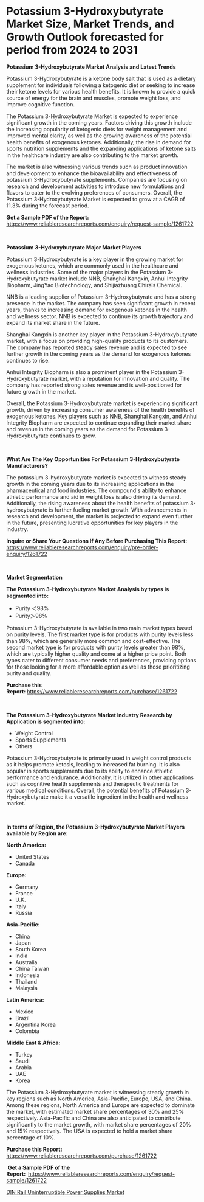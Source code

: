 <p><h1>Potassium 3-Hydroxybutyrate Market Size, Market Trends, and Growth Outlook forecasted for period from 2024 to 2031</h1></p><p><strong>Potassium 3-Hydroxybutyrate Market Analysis and Latest Trends</strong></p>
<p><p>Potassium 3-Hydroxybutyrate is a ketone body salt that is used as a dietary supplement for individuals following a ketogenic diet or seeking to increase their ketone levels for various health benefits. It is known to provide a quick source of energy for the brain and muscles, promote weight loss, and improve cognitive function.</p><p>The Potassium 3-Hydroxybutyrate Market is expected to experience significant growth in the coming years. Factors driving this growth include the increasing popularity of ketogenic diets for weight management and improved mental clarity, as well as the growing awareness of the potential health benefits of exogenous ketones. Additionally, the rise in demand for sports nutrition supplements and the expanding applications of ketone salts in the healthcare industry are also contributing to the market growth.</p><p>The market is also witnessing various trends such as product innovation and development to enhance the bioavailability and effectiveness of potassium 3-Hydroxybutyrate supplements. Companies are focusing on research and development activities to introduce new formulations and flavors to cater to the evolving preferences of consumers. Overall, the Potassium 3-Hydroxybutyrate Market is expected to grow at a CAGR of 11.3% during the forecast period.</p></p>
<p><strong>Get a Sample PDF of the Report:&nbsp;</strong> <a href="https://www.reliableresearchreports.com/enquiry/request-sample/1261722">https://www.reliableresearchreports.com/enquiry/request-sample/1261722</a></p>
<p>&nbsp;</p>
<p><strong>Potassium 3-Hydroxybutyrate Major Market Players</strong></p>
<p><p>Potassium 3-Hydroxybutyrate is a key player in the growing market for exogenous ketones, which are commonly used in the healthcare and wellness industries. Some of the major players in the Potassium 3-Hydroxybutyrate market include NNB, Shanghai Kangxin, Anhui Integrity Biopharm, JingYao Biotechnology, and Shijiazhuang Chirals Chemical.</p><p>NNB is a leading supplier of Potassium 3-Hydroxybutyrate and has a strong presence in the market. The company has seen significant growth in recent years, thanks to increasing demand for exogenous ketones in the health and wellness sector. NNB is expected to continue its growth trajectory and expand its market share in the future.</p><p>Shanghai Kangxin is another key player in the Potassium 3-Hydroxybutyrate market, with a focus on providing high-quality products to its customers. The company has reported steady sales revenue and is expected to see further growth in the coming years as the demand for exogenous ketones continues to rise.</p><p>Anhui Integrity Biopharm is also a prominent player in the Potassium 3-Hydroxybutyrate market, with a reputation for innovation and quality. The company has reported strong sales revenue and is well-positioned for future growth in the market.</p><p>Overall, the Potassium 3-Hydroxybutyrate market is experiencing significant growth, driven by increasing consumer awareness of the health benefits of exogenous ketones. Key players such as NNB, Shanghai Kangxin, and Anhui Integrity Biopharm are expected to continue expanding their market share and revenue in the coming years as the demand for Potassium 3-Hydroxybutyrate continues to grow.</p></p>
<p>&nbsp;</p>
<p><strong>What Are The Key Opportunities For Potassium 3-Hydroxybutyrate Manufacturers?</strong></p>
<p><p>The potassium 3-hydroxybutyrate market is expected to witness steady growth in the coming years due to its increasing applications in the pharmaceutical and food industries. The compound's ability to enhance athletic performance and aid in weight loss is also driving its demand. Additionally, the rising awareness about the health benefits of potassium 3-hydroxybutyrate is further fueling market growth. With advancements in research and development, the market is projected to expand even further in the future, presenting lucrative opportunities for key players in the industry.</p></p>
<p><strong>Inquire or Share Your Questions If Any Before Purchasing This Report:</strong> <a href="https://www.reliableresearchreports.com/enquiry/pre-order-enquiry/1261722">https://www.reliableresearchreports.com/enquiry/pre-order-enquiry/1261722</a></p>
<p>&nbsp;</p>
<p><strong>Market Segmentation</strong></p>
<p><strong>The Potassium 3-Hydroxybutyrate Market Analysis by types is segmented into:</strong></p>
<p><ul><li>Purity ＜98%</li><li>Purity＞98%</li></ul></p>
<p><p>Potassium 3-Hydroxybutyrate is available in two main market types based on purity levels. The first market type is for products with purity levels less than 98%, which are generally more common and cost-effective. The second market type is for products with purity levels greater than 98%, which are typically higher quality and come at a higher price point. Both types cater to different consumer needs and preferences, providing options for those looking for a more affordable option as well as those prioritizing purity and quality.</p></p>
<p><strong>Purchase this Report:&nbsp;</strong><a href="https://www.reliableresearchreports.com/purchase/1261722">https://www.reliableresearchreports.com/purchase/1261722</a></p>
<p>&nbsp;</p>
<p><strong>The Potassium 3-Hydroxybutyrate Market Industry Research by Application is segmented into:</strong></p>
<p><ul><li>Weight Control</li><li>Sports Supplements</li><li>Others</li></ul></p>
<p><p>Potassium 3-Hydroxybutyrate is primarily used in weight control products as it helps promote ketosis, leading to increased fat burning. It is also popular in sports supplements due to its ability to enhance athletic performance and endurance. Additionally, it is utilized in other applications such as cognitive health supplements and therapeutic treatments for various medical conditions. Overall, the potential benefits of Potassium 3-Hydroxybutyrate make it a versatile ingredient in the health and wellness market.</p></p>
<p>&nbsp;</p>
<p><strong>In terms of Region, the Potassium 3-Hydroxybutyrate Market Players available by Region are:</strong></p>
<p>
    <p> <strong> North America: </strong>
        <ul>
            <li>United States</li>
            <li>Canada</li>
        </ul>
        </p> 
    <p> <strong> Europe: </strong>
        <ul>
            <li>Germany</li>
            <li>France</li>
            <li>U.K.</li>
            <li>Italy</li>
            <li>Russia</li>
        </ul>
        </p> 
    <p> <strong> Asia-Pacific: </strong>
        <ul>
            <li>China</li>
            <li>Japan</li>
            <li>South Korea</li>
            <li>India</li>
            <li>Australia</li>
            <li>China Taiwan</li>
            <li>Indonesia</li>
            <li>Thailand</li>
            <li>Malaysia</li>
        </ul>
        </p> 
    <p> <strong> Latin America: </strong>
        <ul>
            <li>Mexico</li>
            <li>Brazil</li>
            <li>Argentina Korea</li>
            <li>Colombia</li>
        </ul>
        </p> 
    <p> <strong> Middle East & Africa: </strong>
        <ul>
            <li>Turkey</li>
            <li>Saudi</li>
            <li>Arabia</li>
            <li>UAE</li>
            <li>Korea</li>
        </ul>
    </p>
    </p>
<p><p>The Potassium 3-Hydroxybutyrate market is witnessing steady growth in key regions such as North America, Asia-Pacific, Europe, USA, and China. Among these regions, North America and Europe are expected to dominate the market, with estimated market share percentages of 30% and 25% respectively. Asia-Pacific and China are also anticipated to contribute significantly to the market growth, with market share percentages of 20% and 15% respectively. The USA is expected to hold a market share percentage of 10%.</p></p>
<p><strong>Purchase this Report: </strong><a href="https://www.reliableresearchreports.com/purchase/1261722">https://www.reliableresearchreports.com/purchase/1261722</a></p>
<p>&nbsp;<strong>Get a Sample PDF of the Report:&nbsp;&nbsp;</strong><a href="https://www.reliableresearchreports.com/enquiry/request-sample/1261722">https://www.reliableresearchreports.com/enquiry/request-sample/1261722</a></p>
<p><strong></strong></p>
<p><p><a href="https://meowing-canidae-761.notion.site/DIN-Rail-Uninterruptible-Power-Supplies-Market-Size-and-Growth-Market-Segmentation-Regional-and-Co-1f0898d51ea744a68da3f0737037056c">DIN Rail Uninterruptible Power Supplies Market</a></p></p>